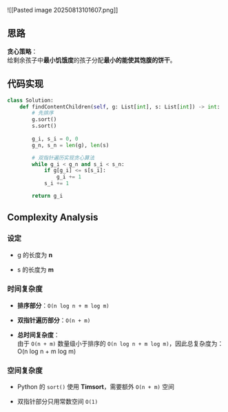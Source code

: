 ![[Pasted image 20250813101607.png]]

## 思路
**贪心策略**：  
给剩余孩子中**最小饥饿度**的孩子分配**最小的能使其饱腹的饼干**。

## 代码实现
```python
class Solution:
    def findContentChildren(self, g: List[int], s: List[int]) -> int:
        # 先排序
        g.sort()
        s.sort()
        
        g_i, s_i = 0, 0
        g_n, s_n = len(g), len(s)

        # 双指针遍历实现贪心算法
        while g_i < g_n and s_i < s_n:
            if g[g_i] <= s[s_i]:
                g_i += 1
            s_i += 1

        return g_i
````

## Complexity Analysis

### 设定

- g 的长度为 **n**
    
- s 的长度为 **m**
    

### 时间复杂度

- **排序部分**：`O(n log n + m log m)`
    
- **双指针遍历部分**：`O(n + m)`
    
- **总时间复杂度**：  
    由于 `O(n + m)` 数量级小于排序的 `O(n log n + m log m)`，因此总复杂度为：
    O(n log n + m log m)

    

### 空间复杂度

- Python 的 `sort()` 使用 **Timsort**，需要额外 `O(n + m)` 空间
    
- 双指针部分只用常数空间 `O(1)`
    